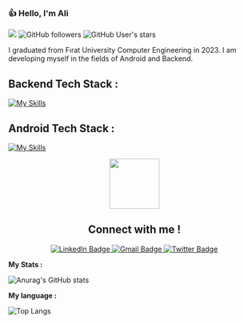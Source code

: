 ### :+1: Hello, I'm  Ali 


![](https://komarev.com/ghpvc/?username=alibeysulen00&color=green)    ![GitHub followers](https://img.shields.io/github/followers/alibeysulen00?style=social)
![GitHub User's stars](https://img.shields.io/github/stars/alibeysulen00?style=social)


I graduated from Fırat University Computer Engineering in 2023. I am developing myself in the fields of Android and Backend.


## Backend Tech Stack :

[![My Skills](https://skillicons.dev/icons?i=java,cs,gradle,maven,mysql,spring,hibernate,dotnet,git,github,idea,postman,vscode,visualstudio)](https://skillicons.dev)

## Android Tech Stack :

[![My Skills](https://skillicons.dev/icons?i=java,kotlin,gradle,sqlite,firebase,git,github,androidstudio)](https://skillicons.dev)


<div id="header" align="center" >
  <img src="https://media.giphy.com/media/M9gbBd9nbDrOTu1Mqx/giphy.gif" width="100"/>

  ## Connect with me !

<div id="badges" style="margin:center">
  <a href="https://www.linkedin.com/in/alibeysulen/">
    <img src="https://img.shields.io/badge/LinkedIn-blue?style=for-the-badge&logo=linkedin&logoColor=white" alt="LinkedIn Badge"/>
  </a>
  <a href="https://mail.google.com/mail/u/0/#inbox?compose=DmwnWrRvwTdlQRXdHZzZKTgVVxzRXcsmhMJcKWQVTgvVtvTccJDxmKjGPSnnBPqwDKGsnrlWDskq">
    <img src="https://img.shields.io/badge/Gmail-D14836?style=for-the-badge&logo=gmail&logoColor=white" alt="Gmail Badge"/>
  <a href="your-twitter-URL">
    <img src="https://img.shields.io/badge/Twitter-blue?style=for-the-badge&logo=twitter&logoColor=white" alt="Twitter Badge"/>
  </a>
</div>
  </div>
  
   <b>My Stats :</b>

![Anurag's GitHub stats](https://github-readme-stats.vercel.app/api?username=alibeysulen00&show_icons=true&theme=radical)

 <b>My language :</b>
 
![Top Langs](https://github-readme-stats.vercel.app/api/top-langs/?username=alibeysulen00&theme=tokyonight)




